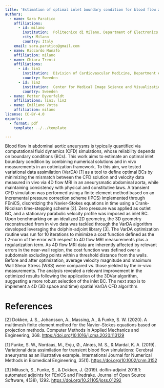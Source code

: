 ```yaml
---
title: 'Estimation of optimal inlet boundary condition for blood flow assessment in abdominal aortic aneurysm using variational data assimilation '
authors:
  - name: Sara Paratico
    affiliations:
      - id: milano
        institution:  Politecnico di Milano, Department of Electronics, Information, and Bioengineering
        city: Milano
        country: Italy
    email: sara.paratico@gmail.com
  - name: Riccardo Munafò
    affiliation: milano
  - name: Chiara Trenti
    affiliations:
      - id: lin1
        institution:  Division of Cardiovascular Medicine, Department of Health, Medicine and Caring Sciences, Linköping University, Universitetssjukhuset, 581 83 Linköping
        country: Sweeden
      - id: lin2
        institution:  Center for Medical Image Science and Visualization (CMIV), Linköping University, Universitetssjukhuset, 581 83 Linköping,
        country: Sweeden
  - name: Petter Dyverfeldt
    affiliations: lin1; lin2
  - name: Emiliano Votta
    affiliation: milano
license: CC-BY-4.0
exports:
  - format: pdf
    template: ../../template

---
```


Blood flow in abdominal aortic aneurysms is typically quantified via computational fluid dynamics (CFD) simulations, whose reliability depends on boundary conditions (BCs). This work aims to estimate an optimal inlet boundary condition by combining numerical solutions and in vivo measurements in an optimization framework. To this aim, we tested variational data assimilation (VarDA) [1] as a tool to define optimal BCs by minimizing the mismatch between the CFD solution and velocity data measured in vivo via 4D flow MRI in an aneurysmatic abdominal aorta, while maintaining consistency with physical and constitutive laws. A transient CFD simulation was performed using a finite element method based on an incremental pressure correction scheme (IPCS) implemented through FEniCS, discretizing the Navier-Stokes equations in time using a Crank-Nicolson time-stepping scheme [2]. Zero pressure was applied as outlet BC, and a stationary parabolic velocity profile was imposed as inlet BC. Upon benchmarking on an idealized 2D geometry, the 3D geometry reconstructed from in vivo data was tackled through the VarDA algorithm developed leveraging the dolphin-adjoint library [3]. The VarDA optimization routine was run for 10 iterations to minimize a cost function defined as the L2-norm of the error with respect to 4D flow MRI measurements plus a regularization term. As 4D flow MRI data are inherently affected by relevant errors in the near-wall region, the cost function was defined over a subdomain excluding points within a threshold distance from the walls. Before and after optimization, average velocity magnitude and maximum Wall Shear Stress (WSS) were compared vs. those yielded by the in-vivo measurements. The analysis revealed a relevant improvement in the optimized results following the application of the 3DVar algorithm, suggesting a more robust selection of the inlet BC. The next step is to implement a 4D (3D space and time) spatial VarDA CFD algorithm.

# References
[2] Dokken, J. S., Johansson, A., Massing, A., & Funke, S. W. (2020). A multimesh finite element method for the Navier–Stokes equations based on projection methods. Computer Methods in Applied Mechanics and Engineering, 368. https://doi.org/10.1016/j.cma.2020.113129

[1] Funke, S. W., Nordaas, M., Evju, Ø., Alnæs, M. S., & Mardal, K. A. (2019). Variational data assimilation for transient blood flow simulations: Cerebral aneurysms as an illustrative example. International Journal for Numerical Methods in Biomedical Engineering, 35(1). https://doi.org/10.1002/cnm.3152

[3] Mitusch, S., Funke, S., & Dokken, J. (2019). dolfin-adjoint 2018.1: automated adjoints for FEniCS and Firedrake. Journal of Open Source Software, 4(38), 1292. https://doi.org/10.21105/joss.01292
